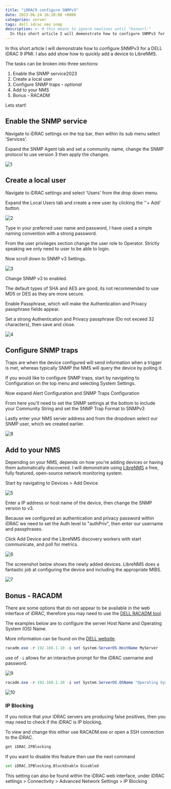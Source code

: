 ```yaml
---
title: "iDRAC9 configure SNMPv3"
date: 2023-06-24 16:20:00 +0000
categories: server
tags: dell idrac nms snmp 
description: >- # this means to ignore newlines until "baseurl:"
  In this short article I will demonstrate how to configure SNMPv3 for a DELL iDRAC 9 IPMI. I also add show how to quickly add a device to LibreNMS.
---
```


In this short article I will demonstrate how to configure SNMPv3 for a DELL iDRAC 9 IPMI. I also add show how to quickly add a device to LibreNMS.

The tasks can be broken into three sections:

1. Enable the SNMP service2023
2. Create a local user
3. Configure SNMP traps *- optional*
4. Add to your NMS
5. Bonus - RACADM

Lets start!

## Enable the SNMP service

Navigate to iDRAC settings on the top bar, then within its sub menu select 'Services'.

Expand the SNMP Agent tab and set a community name, change the SNMP protocol to use version 3 then apply the changes.

![1](/assets/images/posts/idrac9-snmp-1.png)

## Create a local user

Navigate to iDRAC settings and select 'Users' from the drop down menu.

Expand the Local Users tab and create a new user by clicking the ''+ Add' button.

![2](/assets/images/posts/idrac9-snmp-2.png)

Type in your preferred user name and password, I have used a simple naming convention with a strong password.

From the user privileges section change the user role to Operator. Strictly speaking we only need to user to be able to login.

Now scroll down to SNMP v3 Settings.

![3](/assets/images/posts/idrac9-snmp-3.png)

Change SNMP v3 to enabled.

The default types of SHA and AES are good, its not recommended to use MD5 or DES as they are more secure.

Enable Passphrase, which will make the Authentication and Privacy passphrase fields appear.

Set a strong Authentication and Privacy passphrase (Do not exceed 32 characters), then save and close.

![4](/assets/images/posts/idrac9-snmp-4.png)

## Configure SNMP traps

Traps are when the device configured will send information when a trigger is met, whereas typically SNMP the NMS will query the device by polling it.

If you would like to configure SNMP traps, start by navigating to Configuration on the top menu and selecting System Settings.

Now expand Alert Configuration and SNMP Traps Configuration

From here you'll need to set the SNMP settings at the bottom to include your Community String and set the SNMP Trap Format to SNMPv3

Lastly enter your NMS server address and from the dropdown select our SNMP user, which we created earlier.

![8](/assets/images/posts/idrac9-snmp-8.png)

## Add to your NMS

Depending on your NMS, depends on how you're adding devices or having them automatically discovered. I will demonstrate using [LibreNMS](https://www.librenms.org/) a free, fully featured, open-source network monitoring system.

Start by navigating to Devices > Add Device

![5](/assets/images/posts/idrac9-snmp-5.png)

Enter a IP address or host name of the device, then change the SNMP version to v3.

Because we configured an authentication and privacy password within iDRAC we need to set the Auth level to "authPriv", then enter our username and passphrases.

Click Add Device and the LibreNMS discovery workers with start communicate, and poll for metrics.

![6](/assets/images/posts/idrac9-snmp-6.png)

The screenshot below shows the newly added devices. LibreNMS does a fantastic job at configuring the device and including the appropriate MIBS.

![7](/assets/images/posts/idrac9-snmp-7.png)

## Bonus - RACADM

There are some options that do not appear to be available in the web interface of iDRAC, therefore you may need to use the [DELL RACADM tool](https://www.dell.com/support/home/en-uk/drivers/driversdetails?driverid=9dd9y).

The examples below are to configure the server Host Name and Operating System (OS) Name.

More information can be found on the [DELL website](https://www.dell.com/support/kbdoc/en-uk/000141693/dell-poweredge-how-do-i-change-the-system-host-name-on-the-idrac).

```powershell
racadm.exe -r 192.168.1.10 -i set System.ServerOS.HostName MyServer
```

use of `-i` allows for an interactive prompt for the iDRAC username and password.

![9](/assets/images/posts/idrac9-snmp-9.png)

```powershell
racadm.exe -r 192.168.1.10 -i set System.ServerOS.OSName "Operating System name"
```

![10](/assets/images/posts/idrac9-snmp-10.png)


### IP Blocking

If you notice that your iDRAC servers are producing false positives, then you may need to check if the iDRAC is IP blocking.

To view and change this either use RACADM.exe or open a SSH connection to the iDRAC.

```bash
get iDRAC.IPBlocking
```

If you want to disable this feature then use the next command

```bash
set iDRAC.IPBlocking.BlockEnable Disabled
```

This setting can also be found within the iDRAC web interface, under iDRAC settings > Connectivity > Advanced Network Settings > IP Blocking
